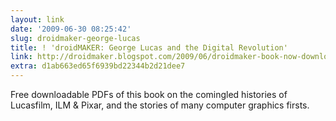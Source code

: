 ```yaml
---
layout: link
date: '2009-06-30 08:25:42'
slug: droidmaker-george-lucas
title: ! 'droidMAKER: George Lucas and the Digital Revolution'
link: http://droidmaker.blogspot.com/2009/06/droidmaker-book-now-downloadable-free.html
extra: d1ab663ed65f6939bd22344b2d21dee7
---
```


Free downloadable PDFs of this book on the comingled histories of Lucasfilm, ILM & Pixar, and the stories of many computer graphics firsts.